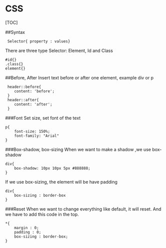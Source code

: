 # CSS

[TOC]


##Syntax
```
 Selector{ property : values}
```
There are three type Selector: Element, Id and Class
```
#id{}
.class{}
element{}
```
##Before, After
Insert text before or after one element, example div or p
```
 header::before{
 	content: 'before';
 }
 header::after{
 	content: 'after';
 }
```

###Font
Set size, set font of the text
```
p{
	font-size: 150%;
	font-family: "Arial"
}
```
###Box-shadow, box-sizing
When we want to make a shadow ,we use box-shadow
```
div{
	box-shadow: 10px 10px 5px #888888;
}
```
If we use box-sizing, the element will be have padding
```
div{
	box-sizing : border-box
}
```
###Reset 
When we want to change everything like default, it will reset. And we have to add thís code in the top.
```
*{
	margin : 0;
	padding : 0;
	box-sizing : border-box;
}
```
